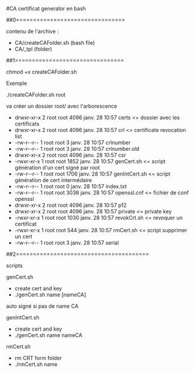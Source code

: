 #CA certificat generator en bash

##0================================ 

contenu de l'archive :
- CA/createCAFolder.sh (bash file)
- CA/_tpl (folder)
  
##1================================  

chmod +x createCAFolder.sh

Exemple

./createCAFolder.sh root

va créer un dossier root/ 
avec l'arborescence 

* drwxr-xr-x 2 root root 4096 janv. 28 10:57 certs			<= dossier avec les certificats
* drwxr-xr-x 2 root root 4096 janv. 28 10:57 crl				<= certificate revocation list
* -rw-r--r-- 1 root root    3 janv. 28 10:57 crlnumber
* -rw-r--r-- 1 root root    3 janv. 28 10:57 crlnumber.old
* drwxr-xr-x 2 root root 4096 janv. 28 10:57 csr
* -rwxr-xr-x 1 root root 1852 janv. 28 10:57 genCert.sh		<= script génération d'un cert signé par root
* -rw-r--r-- 1 root root 1706 janv. 28 10:57 genIntCert.sh	<= script génération de cert intermédaire
* -rw-r--r-- 1 root root    0 janv. 28 10:57 index.txt
* -rw-r--r-- 1 root root 3038 janv. 28 10:57 openssl.cnf		<= fichier de conf openssl
* drwxr-xr-x 2 root root 4096 janv. 28 10:57 p12
* drwxr-xr-x 2 root root 4096 janv. 28 10:57 private    		<= private key
* -rwxr-xr-x 1 root root 1030 janv. 28 10:57 revokCrt.sh		<= revoquer un certificat
* -rwxr-xr-x 1 root root  544 janv. 28 10:57 rmCert.sh		<= script supprimer un cert
* -rw-r--r-- 1 root root    3 janv. 28 10:57 serial

##2=======================================

scripts

genCert.sh
- create cert and key
- ./genCert.sh name [nameCA]

auto signé si pas de name CA

genIntCert.sh
- create cert and key
- ./genCert.sh name nameCA

rmCert.sh
- rm CRT form folder
- ./rmCert.sh name




